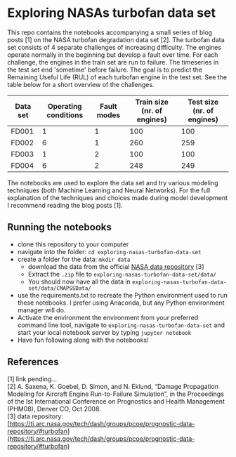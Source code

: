# Exploring NASAs turbofan data set
This repo contains the notebooks accompanying a small series of blog posts [1] on the NASA turbofan degradation data set [2]. The turbofan data set consists of 4 separate challenges of increasing difficulty. The engines operate normally in the beginning but develop a fault over time. For each challenge, the engines in the train set are run to failure. The timeseries in the test set end 'sometime' before failure. The goal is to predict the Remaining Useful Life (RUL) of each turbofan engine in the test set.  See the table below for a short overview of the challenges.


| Data set | Operating conditions | Fault modes | Train size (nr. of engines) | Test size (nr. of engines) |
| --- | --- | --- | --- | --- |
| FD001 | 1 | 1 | 100 | 100 | 
| FD002 | 6 | 1 | 260 | 259 |
| FD003 | 1 | 2 | 100 | 100 |
| FD004 | 6 | 2 | 248 | 249 |

The notebooks are used to explore the data set and try various modeling techniques (both Machine Learning and Neural Networks). For the full explanation of the techniques and choices made during model development I recommend reading the blog posts [1].

## Running the notebooks
- clone this repository to your computer
- navigate into the folder:  `cd exploring-nasas-turbofan-data-set`
- create a folder for the data: `mkdir data`
	- download the data from the official [NASA data repository](https://ti.arc.nasa.gov/tech/dash/groups/pcoe/prognostic-data-repository/#turbofan) [3] 
	- Extract the `.zip` file to `exploring-nasas-turbofan-data-set/data/`
	- You should now have all the data in `exploring-nasas-turbofan-data-set/data/CMAPSSData/`
- use the requirements.txt to recreate the Python environment used to run these notebooks. I prefer using Anaconda, but any Python environment manager will do.
- Activate the environment the environment from your preferred command line tool, navigate to `exploring-nasas-turbofan-data-set` and start your local notebook server by typing `jupyter notebook`
- Have fun following along with the notebooks!

## References
[1] link pending...  
[2] A. Saxena, K. Goebel, D. Simon, and N. Eklund, “Damage Propagation Modeling for Aircraft Engine Run-to-Failure Simulation”, in the Proceedings of the Ist International Conference on Prognostics and Health Management (PHM08), Denver CO, Oct 2008.  
[3] data repository: [https://ti.arc.nasa.gov/tech/dash/groups/pcoe/prognostic-data-repository/#turbofan](https://ti.arc.nasa.gov/tech/dash/groups/pcoe/prognostic-data-repository/#turbofan)
